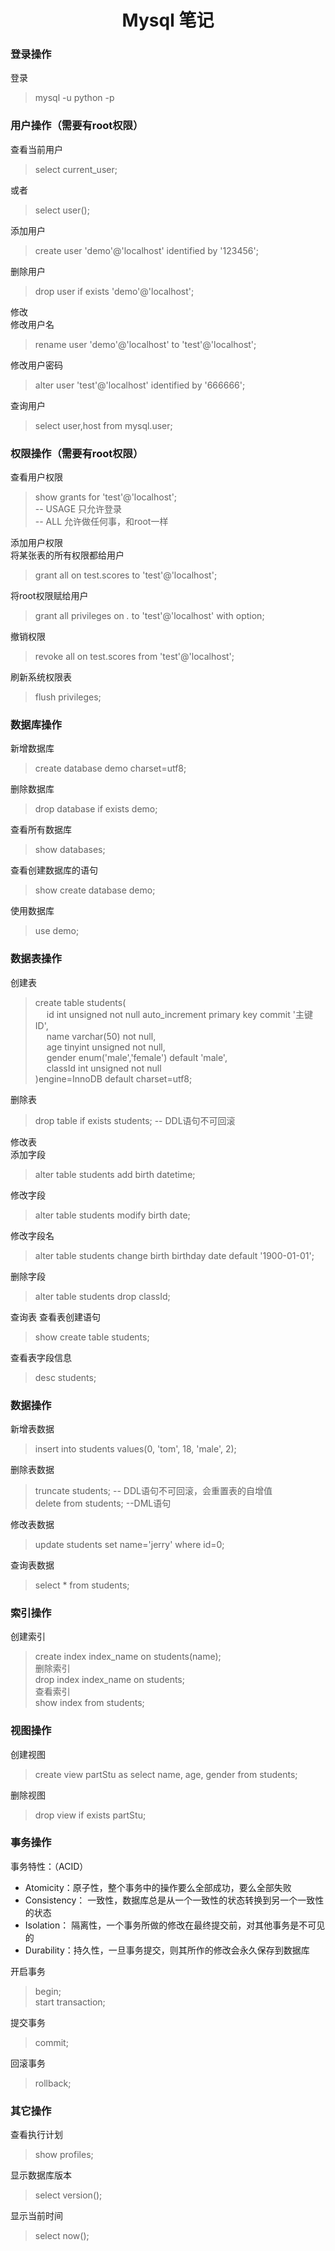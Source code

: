 # <center>Mysql 笔记</center>

### 登录操作  
登录  
> mysql -u python -p

### 用户操作（需要有root权限）  
查看当前用户  
> select current_user;  

或者  

> select user();

添加用户  
> create user 'demo'@'localhost' identified by '123456';  

删除用户  
> drop user if exists 'demo'@'localhost';  

修改  
修改用户名  
> rename user 'demo'@'localhost' to 'test'@'localhost';  

修改用户密码  
> alter user 'test'@'localhost' identified by '666666';  

查询用户
> select user,host from mysql.user;  
 
### 权限操作（需要有root权限）  
查看用户权限  
> show grants for 'test'@'localhost';  
-- USAGE 只允许登录  
-- ALL 允许做任何事，和root一样  

添加用户权限  
将某张表的所有权限都给用户  
> grant all on test.scores to 'test'@'localhost';  

将root权限赋给用户  
> grant all privileges on *.* to 'test'@'localhost' with option;  

撤销权限  
> revoke all on test.scores from 'test'@'localhost';  

刷新系统权限表   
> flush privileges;

### 数据库操作  
新增数据库  
> create database demo charset=utf8;  

删除数据库  
> drop database if exists demo;  

查看所有数据库  
> show databases;  

查看创建数据库的语句   
> show create database demo;  

使用数据库  
> use demo;  

### 数据表操作  
创建表    
> create table students(  
&emsp;   id int unsigned not null auto_increment primary key commit '主键ID',  
&emsp;   name varchar(50) not null,  
&emsp;   age tinyint unsigned not null,  
&emsp;   gender enum('male','female') default 'male',  
&emsp;   classId int unsigned not null  
)engine=InnoDB default charset=utf8;  

删除表   
> drop table if exists students; -- DDL语句不可回滚  

修改表  
添加字段  
> alter table students add birth datetime;  

修改字段   
> alter table students modify birth date;  

修改字段名  
> alter table students change birth birthday date default '1900-01-01';  

删除字段  
> alter table students drop classId;  

查询表
查看表创建语句  
> show create table students;  

查看表字段信息  
> desc students;  

### 数据操作  
新增表数据  
> insert into students values(0, 'tom', 18, 'male', 2);  

删除表数据  
> truncate students; -- DDL语句不可回滚，会重置表的自增值  
> delete from students; --DML语句  

修改表数据  
> update students set name='jerry' where id=0;  

查询表数据
> select * from students;  

### 索引操作  
创建索引  
> create index index_name on students(name);  
删除索引  
> drop index index_name on students;    
查看索引  
> show index from students;  

### 视图操作  
创建视图  
> create view partStu as 
    select name, age, gender 
    from students;

删除视图  
> drop view if exists partStu;   

### 事务操作  
事务特性：（ACID）
- Atomicity：原子性，整个事务中的操作要么全部成功，要么全部失败    
- Consistency： 一致性，数据库总是从一个一致性的状态转换到另一个一致性的状态    
- Isolation： 隔离性，一个事务所做的修改在最终提交前，对其他事务是不可见的  
- Durability：持久性，一旦事务提交，则其所作的修改会永久保存到数据库  

开启事务  
> begin;  
> start transaction;  

提交事务  
> commit;  

回滚事务  
> rollback;  

### 其它操作  
查看执行计划  
> show profiles;  

显示数据库版本  
> select version();  

显示当前时间  
> select now();